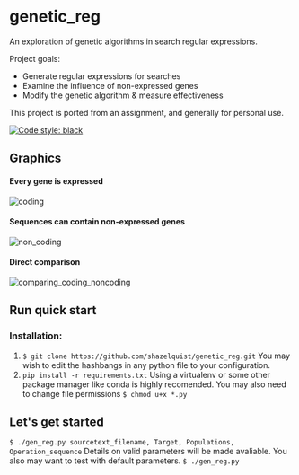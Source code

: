 # genetic_reg

An exploration of genetic algorithms in search regular expressions.

Project goals:
 - Generate regular expressions for searches
 - Examine the influence of non-expressed genes
 - Modify the genetic algorithm & measure effectiveness

This project is ported from an assignment, and generally for personal use.

[![Code style: black](https://img.shields.io/badge/code%20style-black-000000.svg)](https://github.com/psf/black)

## Graphics
#### Every gene is expressed
![coding](https://user-images.githubusercontent.com/11480905/174935372-a290023e-7239-4f37-bc28-e8ab0593f3e8.png)
#### Sequences can contain non-expressed genes
![non_coding](https://user-images.githubusercontent.com/11480905/174935389-5e2d2b36-312d-4ff2-ae3a-35c256f88af3.png)
#### Direct comparison
![comparing_coding_noncoding](https://user-images.githubusercontent.com/11480905/174936520-963f40a1-7299-470c-908f-66a7ff435fa0.png)

## Run quick start
### Installation:
 1. ``$ git clone https://github.com/shazelquist/genetic_reg.git``
You may wish to edit the hashbangs in any python file to your configuration.
 2. ``pip install -r requirements.txt``
Using a virtualenv or some other package manager like conda is highly recomended.
You may also need to change file permissions ``$ chmod u+x *.py``

## Let's get started
``$ ./gen_reg.py sourcetext_filename, Target, Populations, Operation_sequence``
Details on valid parameters will be made avaliable.
You also may want to test with default parameters.
``$ ./gen_reg.py``
